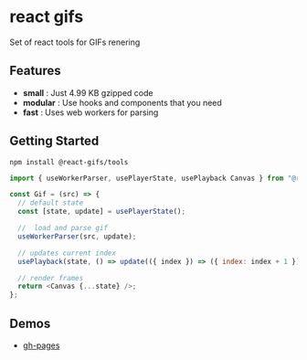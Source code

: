 # react gifs

Set of react tools for GIFs renering

## Features

- __small__ : Just 4.99 KB gzipped code
- __modular__ : Use hooks and components that you need
- __fast__ : Uses web workers for parsing

## Getting Started

```
npm install @react-gifs/tools
```

```js
import { useWorkerParser, usePlayerState, usePlayback Canvas } from "@react-gifs/tools";

const Gif = (src) => {
  // default state
  const [state, update] = usePlayerState();

  //  load and parse gif
  useWorkerParser(src, update);

  // updates current index
  usePlayback(state, () => update(({ index }) => ({ index: index + 1 })));

  // render frames
  return <Canvas {...state} />;
};
```

## Demos

- [gh-pages](https://jeetiss.github.io/react-gifs/)
